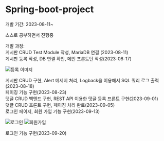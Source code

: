 # Spring-boot-project

개발 기간: 2023-08-11~  

스스로 공부하면서 진행중

개발 과정:  
게시판 CRUD Test Module 작성, MariaDB 연결 (2023-08-11)  
게시판 등록 작성, DB 연결 확인, 메인 프론트단 작성(2023-08-17)

![등록 이미지](https://github.com/kms0946/Spring-boot-project/assets/96723291/cc20a9f3-c7f2-4dd2-a130-c2a4728b40de)

게시판 CRUD 구현, Alert 메세지 처리, Logback을 이용해서 SQL 쿼리 로그 출력(2023-08-18)  
페이징 기능 구현(2023-08-23)  
댓글 CRUD 백엔드 구현, REST API 이용한 댓글 등록 프론트 구현(2023-09-01)  
댓글 CRUD 프론트 구현, 페이징 처리 완료(2023-09-05)  
로그인 페이지, 회원 가입 기능 구현(2023-09-13)

![로그인](https://github.com/kms0946/Spring-boot-project/assets/96723291/b9b85b26-79b8-42d6-89ff-90fe61e2bc78)
![회원가입](https://github.com/kms0946/Spring-boot-project/assets/96723291/75a9abc0-b57f-4e45-9a96-8dfa5aed3eed)

로그인 기능 구현(2023-09-20)



